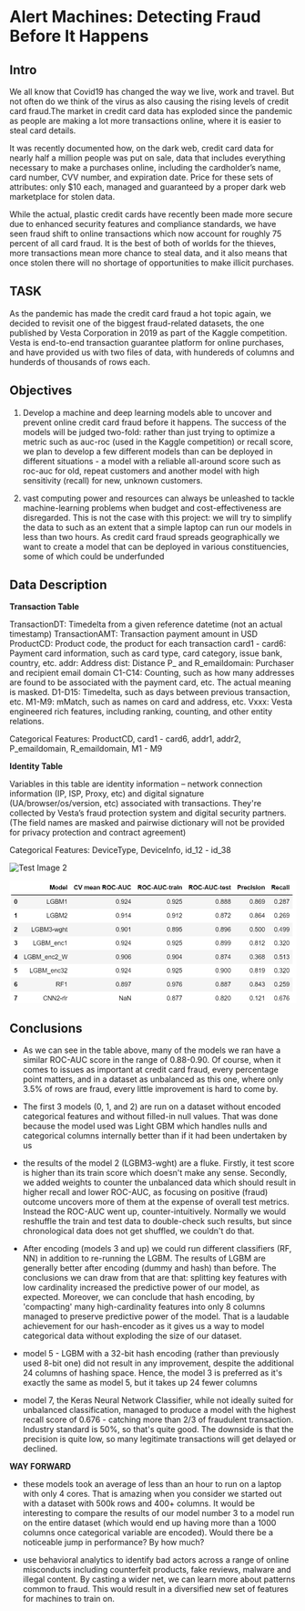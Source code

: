 # Alert Machines: Detecting Fraud Before It Happens

## Intro

We all know that Covid19 has changed the way we live, work and travel. But not often do we think of the virus as also causing the rising levels of credit card fraud.The market in credit card data has exploded since the pandemic as people are making a lot more transactions online, where it is easier to steal card details.

It was recently documented how, on the dark web, credit card data for nearly half a million people was put on sale, data that includes everything necessary to make a purchases online, including the cardholder’s name, card number, CVV number, and expiration date. Price for these sets of attributes: only $10 each, managed and guaranteed by a proper dark web marketplace for stolen data.

While the actual, plastic credit cards have recently been made more secure due to enhanced security features and compliance standards, we have seen fraud shift to online transactions which now account for roughly 75 percent of all card fraud. It is the best of both of worlds for the thieves, more transactions mean more chance to steal data, and it also means that once stolen there will no shortage of opportunities to make illicit purchases.

## TASK

As the pandemic has made the credit card fraud a hot topic again, we decided to revisit one of the biggest fraud-related datasets, the one published by Vesta Corporation in 2019 as part of the Kaggle competition. Vesta is end-to-end transaction guarantee platform for online purchases, and have provided us with two files of data, with hundereds of columns and hunderds of thousands of rows each.

## Objectives

1) Develop a machine and deep learning models able to uncover and prevent online credit card fraud before it happens. The success of the models will be judged two-fold: rather than just trying to optimize a metric such as auc-roc (used in the Kaggle competition) or recall score, we plan to develop a few different models than can be deployed in different situations - a model with a reliable all-around score such as roc-auc for old, repeat customers and another model with high sensitivity (recall) for new, unknown customers.

2) vast computing power and resources can always be unleashed to tackle machine-learning problems when budget and cost-effectiveness are disregarded. This is not the case with this project: we will try to simplify the data to such as an extent that a simple laptop can run our models in less than two hours. As credit card fraud spreads geographically we want to create a model that can be deployed in various constituencies, some of which could be underfunded


## Data Description

**Transaction Table**

TransactionDT: Timedelta from a given reference datetime (not an actual timestamp)
TransactionAMT: Transaction payment amount in USD
ProductCD: Product code, the product for each transaction
card1 - card6: Payment card information, such as card type, card category, issue bank, country, etc.
addr: Address
dist: Distance
P_ and R_emaildomain: Purchaser and recipient email domain
C1-C14: Counting, such as how many addresses are found to be associated with the payment card, etc. The actual meaning is masked.
D1-D15: Timedelta, such as days between previous transaction, etc.
M1-M9: mMatch, such as names on card and address, etc.
Vxxx: Vesta engineered rich features, including ranking, counting, and other entity relations.

Categorical Features: ProductCD, card1 - card6, addr1, addr2, P_emaildomain, R_emaildomain, M1 - M9

**Identity Table** 

Variables in this table are identity information – network connection information (IP, ISP, Proxy, etc) and digital signature (UA/browser/os/version, etc) associated with transactions. They're collected by Vesta’s fraud protection system and digital security partners. (The field names are masked and pairwise dictionary will not be provided for privacy protection and contract agreement)

Categorical Features: DeviceType, DeviceInfo, id_12 - id_38

![Test Image 2](“/images/model-table.png”)

<img src="./images/model-table.png" alt="Alt text" title="Optional title">

## Conclusions

- As we can see in the table above, many of the models we ran have a similar ROC-AUC score in the range of 0.88-0.90. Of course, when it comes to issues as important at credit card fraud, every percentage point matters, and in a dataset as unbalanced as this one, where only 3.5% of rows are fraud, every little improvement is hard to come by.

- The first 3 models (0, 1, and 2) are run on a dataset without encoded categorical features and without filled-in null values. That was done because the model used was Light GBM which handles nulls and categorical columns internally better than if it had been undertaken by us

- the results of the model 2 (LGBM3-wght) are a fluke. Firstly, it test score is higher than its train score which doesn't make any sense. Secondly, we added weights to counter the unbalanced data which should result in higher recall and lower ROC-AUC, as focusing on positive (fraud) outcome uncovers more of them at the expense of overall test metrics. Instead the ROC-AUC went up, counter-intuitively. Normally we would reshuffle the train and test data to double-check such results, but since chronological data does not get shuffled, we couldn't do that.

- After encoding (models 3 and up) we could run different classifiers (RF, NN) in addition to re-running the LGBM. The results of LGBM are generally better after encoding (dummy and hash) than before. The conclusions we can draw from that are that: splitting key features with low cardinality increased the predictive power of our model, as expected. Moreover, we can conclude that hash encoding,  by 'compacting' many high-cardinality features into only 8 columns managed to preserve predictive power of the model. That is a laudable achievement for our hash-encoder as it gives us a way to model categorical data without exploding the size of our dataset.

- model 5 - LGBM with a 32-bit hash encoding (rather than previously used 8-bit one) did not result in any improvement, despite the additional 24 columns of hashing space. Hence, the model 3 is preferred as it's exactly the same as model 5, but it takes up 24 fewer columns

- model 7, the Keras Neural Network Classifier, while not ideally suited for unbalanced classification, managed to produce a model with the highest recall score of 0.676 - catching more than 2/3 of fraudulent transaction. Industry standard is 50%, so that's quite good. The downside is that the precision is quite low, so many legitimate transactions will get delayed or declined.


**WAY FORWARD**

- these models took an average of less than an hour to run on a laptop with only 4 cores. That is amazing when you consider we started out with a dataset with 500k rows and 400+ columns. It would be interesting to compare the results of our model number 3 to a model run on the entire dataset (which would end up having more than a 1000 columns once categorical variable are encoded). Would there be a noticeable jump in performance? By how much?

-  use behavioral analytics to identify bad actors across a range of online misconducts including counterfeit products, fake reviews, malware and illegal content. By casting a wider net, we can learn more about patterns common to fraud. This would result in a diversified new set of features for machines to train on.






